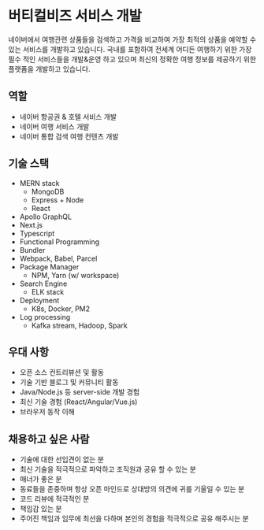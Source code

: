 # 버티컬비즈 서비스 개발

네이버에서 여행관련 상품들을 검색하고 가격을 비교하여
가장 최적의 상품을 예약할 수 있는 서비스를 개발하고 있습니다.
국내를 포함하여 전세계 어디든 여행하기 위한
가장 필수 적인 서비스들을 개발&운영 하고 있으며
최신의 정확한 여행 정보를 제공하기 위한 플랫폼을 개발하고 있습니다.

## 역할

- 네이버 항공권 & 호텔 서비스 개발
- 네이버 여행 서비스 개발
- 네이버 통합 검색 여행 컨텐츠 개발

## 기술 스택

- MERN stack
  - MongoDB
  - Express + Node
  - React
 - Apollo GraphQL
 - Next.js
 - Typescript
 - Functional Programming
 - Bundler
  - Webpack, Babel, Parcel
- Package Manager
  - NPM, Yarn (w/ workspace)
- Search Engine
  - ELK stack
- Deployment
  - K8s, Docker, PM2
- Log processing
  - Kafka stream, Hadoop, Spark

## 우대 사항

- 오픈 소스 컨트리뷰션 및 활동
- 기술 기반 블로그 및 커뮤니티 활동
- Java/Node.js 등 server-side 개발 경험
- 최신 기술 경험 (React/Angular/Vue.js)
- 브라우저 동작 이해

## 채용하고 싶은 사람

- 기술에 대한 선입견이 없는 분
- 최신 기술을 적극적으로 파악하고 조직원과 공유 할 수 있는 분
- 매너가 좋은 분
- 동료들을 존중하며 항상 오픈 마인드로 상대방의 의견에 귀를 기울일 수 있는 분
- 코드 리뷰에 적극적인 분
- 책임감 있는 분
- 주어진 책임과 임무에 최선을 다하며 본인의 경험을 적극적으로 공유 해주시는 분

